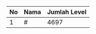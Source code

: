 | No | Nama            | Jumlah Level |
|----|-----------------|--------------|
| 1  | #    |    4697        |
